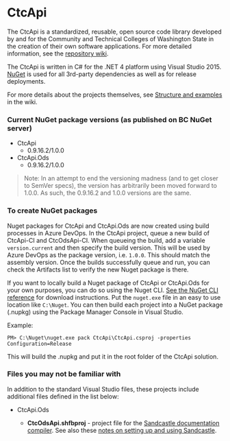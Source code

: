 # CtcApi

The CtcApi is a standardized, reusable, open source code library developed by and for the Community and Technical Colleges of Washington State in the creation of their own software applications. For more detailed information, see the [repository wiki](https://github.com/BellevueCollege/CtcApi/wiki).

The CtcApi is written in C# for the .NET 4 platform using Visual Studio 2015. [NuGet](http://www.nuget.org/) is used for all 3rd-party dependencies as well as for release deployments.

For more details about the projects themselves, see [Structure and examples](https://github.com/BellevueCollege/CtcApi/wiki#structure-and-examples) in the wiki.

### Current NuGet package versions (as published on BC NuGet server)

 - CtcApi 
 	- 0.9.16.2/1.0.0
 - CtcApi.Ods
	 - 0.9.16.2/1.0.0  

> Note: In an attempt to end the versioning madness (and to get closer to SemVer specs), the version has arbitrarily been moved forward to 1.0.0. As such, the 0.9.16.2 and 1.0.0 versions are the same.

### To create NuGet packages

Nuget packages for CtcApi and CtcApi.Ods are now created using build processes in Azure DevOps.  In the CtcApi project, queue a new build of CtcApi-CI and CtcOdsApi-CI. When queueing the build, add a variable `version.current` and then specify the build version. This will be used by Azure DevOps as the package version, i.e. `1.0.0`. This should match the assembly version. Once the builds successfully queue and run, you can check the Artifacts list to verify the new Nuget package is there.

If you want to locally build a Nuget package of CtcApi or CtcApi.Ods for your own purposes, you can do so using the Nuget CLI. [See the NuGet CLI reference](https://docs.microsoft.com/en-us/nuget/tools/nuget-exe-cli-reference) for download instructions. Put the `nuget.exe` file in an easy to use location like `C:\Nuget`. You can then build each project into a NuGet package (.nupkg) using the Package Manager Console in Visual Studio.

Example:

```
PM> C:\Nuget\nuget.exe pack CtcApi\CtcApi.csproj -properties Configuration=Release
```

This will build the .nupkg and put it in the root folder of the CtcApi solution.

### Files you may not be familiar with

In addition to the standard Visual Studio files, these projects include additional files defined in the list below:

* CtcApi.Ods

    * **CtcOdsApi.shfbproj** - project file for the [Sandcastle documentation compiler](https://sandcastle.codeplex.com/). See also these [notes on setting up and using Sandcastle](http://bit.ly/projdoc).


